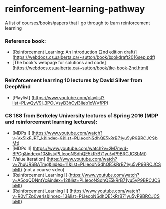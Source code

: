 reinforcement-learning-pathway
===============================

A list of courses/books/papers that I go through to learn reinforcement learning


### Reference book:
- [Reinforcement Learning: An Introduction (2nd edition draft)] (https://webdocs.cs.ualberta.ca/~sutton/book/bookdraft2016sep.pdf)
- [The book's webpage for solutions and code] (https://webdocs.cs.ualberta.ca/~sutton/book/the-book-2nd.html)


### Reinforcement learning 10 lectures by David Silver from DeepMind
- [Playlist] (https://www.youtube.com/playlist?list=PLwQyV9I_3POuVsyB3hCyl3Iieb1oWVfPP)


### CS 188 from Berkeley University lectures of Spring 2016 (MDP and reinforcement learning lectures):

- [MDPs I] (https://www.youtube.com/watch?v=Vx5IkFJPT_k&index=9&list=PLIeooNSdhQE5kRrB71yu5yP9BRCJCSbMt)
- [MDPs II] (https://www.youtube.com/watch?v=2M7mv4-BPCg&index=10&list=PLIeooNSdhQE5kRrB71yu5yP9BRCJCSbMt)
- [Value Iteration] (https://www.youtube.com/watch?v=7huURSBATmg&index=11&list=PLIeooNSdhQE5kRrB71yu5yP9BRCJCSbMt) (not a course video)
- [Reinforcement Learning I] (https://www.youtube.com/watch?v=A5oqQDNntYc&index=12&list=PLIeooNSdhQE5kRrB71yu5yP9BRCJCSbMt)
- [Reinforcement Learning II] (https://www.youtube.com/watch?v=R0vTZp0ve4s&index=13&list=PLIeooNSdhQE5kRrB71yu5yP9BRCJCSbMt)

